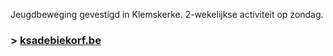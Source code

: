 Jeugdbeweging gevestigd in Klemskerke. 2-wekelijkse activiteit op zondag.

### > [ksadebiekorf.be](https://ksadebiekorf.be)
